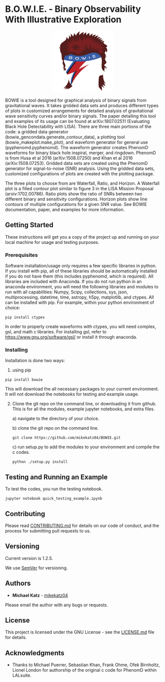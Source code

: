 # B.O.W.I.E. - Binary Observability With Illustrative Exploration

<p align="center">
  <img width="200" height="200" src="logo/Bowie_logo.png">
</p>

BOWIE is a tool designed for graphical analysis of binary signals from gravitational waves. It takes gridded data sets and produces different types of plots in customized arrangements for detailed analysis of gravitational wave sensitivity curves and/or binary signals. The paper detailing this tool and examples of its usage can be found at arXiv:1807.02511 (Evaluating Black Hole Detectability with LISA).  There are three main portions of the code: a gridded data generator (bowie_gencondata.generate_contour_data), a plotting tool (bowie_makeplot.make_plot), and waveform generator for general use (pyphenomd.pyphenomd). The waveform generator creates PhenomD waveforms for binary black hole inspiral, merger, and ringdown. PhenomD is from Husa et al 2016 (arXiv:1508.07250) and Khan et al 2016 (arXiv:1508.07253). Gridded data sets are created using the PhenomD generator for signal-to-noise (SNR) analysis. Using the gridded data sets, customized configurations of plots are created with the plotting package. 

The three plots to choose from are Waterfall, Ratio, and Horizon. A Waterfall plot is a filled contour plot similar to figure 3 in the LISA Mission Proposal (arxiv:1702.00786). Ratio plots show the ratio of SNRs between two different binary and sensitivity configurations. Horizon plots show line contours of multiple configurations for a given SNR value. See BOWIE documentation, paper, and examples for more information. 

## Getting Started

These instructions will get you a copy of the project up and running on your local machine for usage and testing purposes.

### Prerequisites

Software installation/usage only requires a few specific libraries in python. If you install with pip, all of these libraries should be automatically installed if you do not have them (this includes pyphenomd, which is required). All libraries are included with Anaconda. If you do not run python in an anaconda environment, you  will need the following libraries and modules to run with all capabilities: Numpy, Scipy, collections, sys, json, multiprocessing, datetime, time, astropy, h5py, matplotlib, and ctypes. All can be installed with pip. For example, within your python environment of choice:

```
pip install ctypes
```
In order to properly create waveforms with ctypes, you will need complex, gsl, and math c libraries. For installing gsl, refer to https://www.gnu.org/software/gsl/ or install it through anaconda. 


### Installing

Installation is done two ways: 

1) using pip

```
pip install bowie
```
This will download the all necessary packages to your current environment. It will not download the notebooks for testing and example usage.

2) Clone the git repo on the command line, or downloading it from github. This is for all the modules, example jupyter notebooks, and extra files.

	a) navigate to the directory of your choice. 

	b) clone the git repo on the command line. 

	```
	git clone https://github.com/mikekatz04/BOWIE.git 
	```
	c) run setup.py to add the modules to your environment and compile the c codes.

	```
	python ./setup.py install
	```


## Testing and Running an Example

To test the codes, you run the testing notebook. 

```
jupyter notebook quick_testing_example.ipynb
```

## Contributing

Please read [CONTRIBUTING.md](https://gist.github.com/PurpleBooth/b24679402957c63ec426) for details on our code of conduct, and the process for submitting pull requests to us.

## Versioning

Current version is 1.2.5.

We use [SemVer](http://semver.org/) for versioning.

## Authors

* **Michael Katz** - [mikekatz04](https://github.com/mikekatz04/)

Please email the author with any bugs or requests. 

## License

This project is licensed under the GNU License - see the [LICENSE.md](LICENSE.md) file for details.

## Acknowledgments

* Thanks to Michael Puerrer, Sebastian Khan, Frank Ohme, Ofek Birnholtz, Lionel London for authorship of the original c code for PhenomD within LALsuite. 

